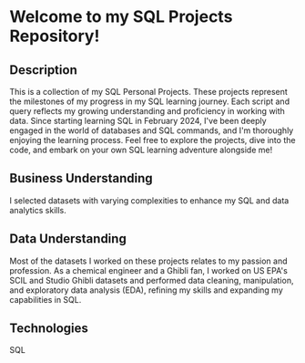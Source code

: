 # Welcome to my SQL Projects Repository!

## Description 
This is a collection of my SQL Personal Projects. These projects represent the milestones of my progress in my SQL learning journey. Each script and query reflects my growing understanding and proficiency in working with data. Since starting learning SQL in February 2024, I've been deeply engaged in the world of databases and SQL commands, and I'm thoroughly enjoying the learning process. Feel free to explore the projects, dive into the code, and embark on your own SQL learning adventure alongside me!

## Business Understanding
I selected datasets with varying complexities to enhance my SQL and data analytics skills.

## Data Understanding
Most of the datasets I worked on these projects relates to my passion and profession. As a chemical engineer and a Ghibli fan, I worked on US EPA's SCIL and Studio Ghibli datasets and performed data cleaning, manipulation, and exploratory data analysis (EDA), refining my skills and expanding my capabilities in SQL. 

## Technologies
SQL



